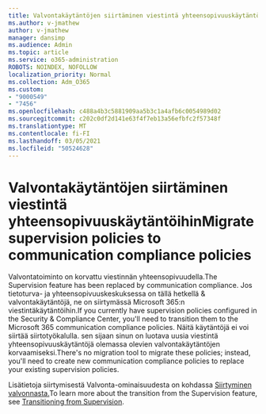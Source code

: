 ```yaml
---
title: Valvontakäytäntöjen siirtäminen viestintä yhteensopivuuskäytäntöihin
ms.author: v-jmathew
author: v-jmathew
manager: dansimp
ms.audience: Admin
ms.topic: article
ms.service: o365-administration
ROBOTS: NOINDEX, NOFOLLOW
localization_priority: Normal
ms.collection: Adm_O365
ms.custom:
- "9000549"
- "7456"
ms.openlocfilehash: c488a4b3c5881909aa5b3c1a4afb6c0054989d02
ms.sourcegitcommit: c202c0df2d141e63f4f7eb13a56efbfc2f57348f
ms.translationtype: MT
ms.contentlocale: fi-FI
ms.lasthandoff: 03/05/2021
ms.locfileid: "50524628"
---
```

# <a name="migrate-supervision-policies-to-communication-compliance-policies"></a><span data-ttu-id="838ca-102">Valvontakäytäntöjen siirtäminen viestintä yhteensopivuuskäytäntöihin</span><span class="sxs-lookup"><span data-stu-id="838ca-102">Migrate supervision policies to communication compliance policies</span></span>

<span data-ttu-id="838ca-103">Valvontatoiminto on korvattu viestinnän yhteensopivuudella.</span><span class="sxs-lookup"><span data-stu-id="838ca-103">The Supervision feature has been replaced by communication compliance.</span></span> <span data-ttu-id="838ca-104">Jos tietoturva- ja yhteensopivuuskeskuksessa on tällä hetkellä & valvontakäytäntöjä, ne on siirtymässä Microsoft 365:n viestintäkäytäntöihin.</span><span class="sxs-lookup"><span data-stu-id="838ca-104">If you currently have supervision policies configured in the Security & Compliance Center, you'll need to transition them to the Microsoft 365 communication compliance policies.</span></span> <span data-ttu-id="838ca-105">Näitä käytäntöjä ei voi siirtää siirtotyökalulla. sen sijaan sinun on luotava uusia viestintä yhteensopivuuskäytäntöjä olemassa olevien valvontakäytäntöjen korvaamiseksi.</span><span class="sxs-lookup"><span data-stu-id="838ca-105">There's no migration tool to migrate these policies; instead, you'll need to create new communication compliance policies to replace your existing supervision policies.</span></span>

<span data-ttu-id="838ca-106">Lisätietoja siirtymisestä Valvonta-ominaisuudesta on kohdassa [Siirtyminen valvonnasta.](https://go.microsoft.com/fwlink/?linkid=2128750)</span><span class="sxs-lookup"><span data-stu-id="838ca-106">To learn more about the transition from the Supervision feature, see [Transitioning from Supervision](https://go.microsoft.com/fwlink/?linkid=2128750).</span></span>
